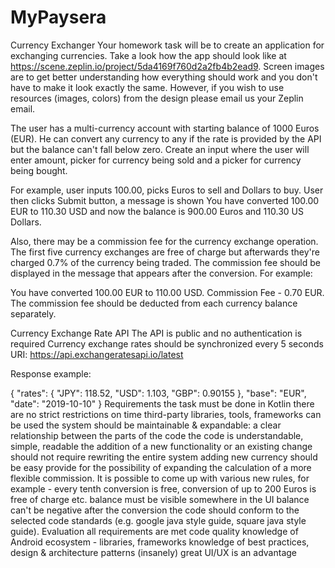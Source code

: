 # MyPaysera
Currency Exchanger
Your homework task will be to create an application for exchanging currencies. Take a look how the app should look like at https://scene.zeplin.io/project/5da4169f760d2a2fb4b2ead9. Screen images are to get better understanding how everything should work and you don't have to make it look exactly the same. However, if you wish to use resources (images, colors) from the design please email us your Zeplin email.

The user has a multi-currency account with starting balance of 1000 Euros (EUR). He can convert any currency to any if the rate is provided by the API but the balance can't fall below zero. Create an input where the user will enter amount, picker for currency being sold and a picker for currency being bought.

For example, user inputs 100.00, picks Euros to sell and Dollars to buy. User then clicks Submit button, a message is shown You have converted 100.00 EUR to 110.30 USD and now the balance is 900.00 Euros and 110.30 US Dollars.

Also, there may be a commission fee for the currency exchange operation. The first five currency exchanges are free of charge but afterwards they're charged 0.7% of the currency being traded. The commission fee should be displayed in the message that appears after the conversion. For example:

You have converted 100.00 EUR to 110.00 USD. Commission Fee - 0.70 EUR.
The commission fee should be deducted from each currency balance separately.

Currency Exchange Rate API
The API is public and no authentication is required
Currency exchange rates should be synchronized every 5 seconds
URI: https://api.exchangeratesapi.io/latest

Response example:

{
  "rates": {
    "JPY": 118.52,
    "USD": 1.103,
    "GBP": 0.90155
  },
  "base": "EUR",
  "date": "2019-10-10"
}
Requirements
the task must be done in Kotlin
there are no strict restrictions on time
third-party libraries, tools, frameworks can be used
the system should be maintainable & expandable:
a clear relationship between the parts of the code
the code is understandable, simple, readable
the addition of a new functionality or an existing change should not require rewriting the entire system
adding new currency should be easy
provide for the possibility of expanding the calculation of a more flexible commission. It is possible to come up with various new rules, for example - every tenth conversion is free, conversion of up to 200 Euros is free of charge etc.
balance must be visible somewhere in the UI
balance can't be negative after the conversion
the code should conform to the selected code standards (e.g. google java style guide, square java style guide).
Evaluation
all requirements are met
code quality
knowledge of Android ecosystem - libraries, frameworks
knowledge of best practices, design & architecture patterns
(insanely) great UI/UX is an advantage

